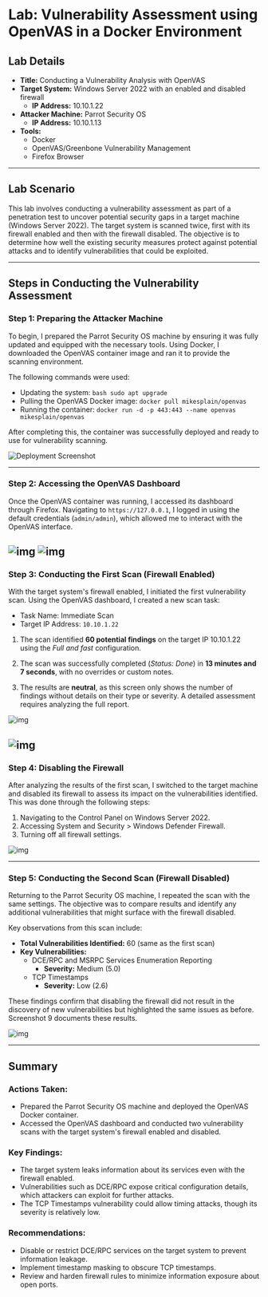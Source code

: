 # Lab: Vulnerability Assessment using OpenVAS in a Docker Environment

## Lab Details

- **Title:** Conducting a Vulnerability Analysis with OpenVAS
- **Target System:** Windows Server 2022 with an enabled and disabled firewall
  - **IP Address:** 10.10.1.22
- **Attacker Machine:** Parrot Security OS
  - **IP Address:** 10.10.1.13
- **Tools:** 
  - Docker
  - OpenVAS/Greenbone Vulnerability Management
  - Firefox Browser

---

## Lab Scenario

This lab involves conducting a vulnerability assessment as part of a penetration test to uncover potential security gaps in a target machine (Windows Server 2022). The target system is scanned twice, first with its firewall enabled and then with the firewall disabled. The objective is to determine how well the existing security measures protect against potential attacks and to identify vulnerabilities that could be exploited.

---

## Steps in Conducting the Vulnerability Assessment

### Step 1: Preparing the Attacker Machine

To begin, I prepared the Parrot Security OS machine by ensuring it was fully updated and equipped with the necessary tools. Using Docker, I downloaded the OpenVAS container image and ran it to provide the scanning environment.

The following commands were used:
- Updating the system: ```bash sudo apt upgrade```
- Pulling the OpenVAS Docker image: `docker pull mikesplain/openvas`
- Running the container: `docker run -d -p 443:443 --name openvas mikesplain/openvas`

After completing this, the container was successfully deployed and ready to use for vulnerability scanning.

![Deployment Screenshot](https://i.imgur.com/LtoyBFW.png)

---

### Step 2: Accessing the OpenVAS Dashboard

Once the OpenVAS container was running, I accessed its dashboard through Firefox. Navigating to `https://127.0.0.1`, I logged in using the default credentials (`admin/admin`), which allowed me to interact with the OpenVAS interface.

![img](https://i.imgur.com/PWF1KMh.png)
![img](https://i.imgur.com/YOc9kOm.png)
---

### Step 3: Conducting the First Scan (Firewall Enabled)

With the target system's firewall enabled, I initiated the first vulnerability scan. Using the OpenVAS dashboard, I created a new scan task:
- Task Name: Immediate Scan
- Target IP Address: `10.10.1.22`

1. The scan identified **60 potential findings** on the target IP 10.10.1.22 using the *Full and fast* configuration.

2. The scan was successfully completed (*Status: Done*) in **13 minutes and 7 seconds**, with no overrides or custom notes.

3. The results are **neutral**, as this screen only shows the number of findings without details on their type or severity. A detailed assessment requires analyzing the full report.

![img](https://i.imgur.com/WgJFKo4.png)

![img](https://i.imgur.com/mDMaXyi.png)
---

### Step 4: Disabling the Firewall

After analyzing the results of the first scan, I switched to the target machine and disabled its firewall to assess its impact on the vulnerabilities identified. This was done through the following steps:
1. Navigating to the Control Panel on Windows Server 2022.
2. Accessing System and Security > Windows Defender Firewall.
3. Turning off all firewall settings.

![img](https://i.imgur.com/O9tFtEG.png)

---

### Step 5: Conducting the Second Scan (Firewall Disabled)

Returning to the Parrot Security OS machine, I repeated the scan with the same settings. The objective was to compare results and identify any additional vulnerabilities that might surface with the firewall disabled.

Key observations from this scan include:
- **Total Vulnerabilities Identified:** 60 (same as the first scan)
- **Key Vulnerabilities:**
  - DCE/RPC and MSRPC Services Enumeration Reporting
    - **Severity:** Medium (5.0)
  - TCP Timestamps
    - **Severity:** Low (2.6)

These findings confirm that disabling the firewall did not result in the discovery of new vulnerabilities but highlighted the same issues as before. Screenshot 9 documents these results.

![img](https://i.imgur.com/T8Vcf7w.png)

---

## Summary

### Actions Taken:
- Prepared the Parrot Security OS machine and deployed the OpenVAS Docker container.
- Accessed the OpenVAS dashboard and conducted two vulnerability scans with the target system's firewall enabled and disabled.

### Key Findings:
- The target system leaks information about its services even with the firewall enabled.
- Vulnerabilities such as DCE/RPC expose critical configuration details, which attackers can exploit for further attacks.
- The TCP Timestamps vulnerability could allow timing attacks, though its severity is relatively low.

### Recommendations:
- Disable or restrict DCE/RPC services on the target system to prevent information leakage.
- Implement timestamp masking to obscure TCP timestamps.
- Review and harden firewall rules to minimize information exposure about open ports.
